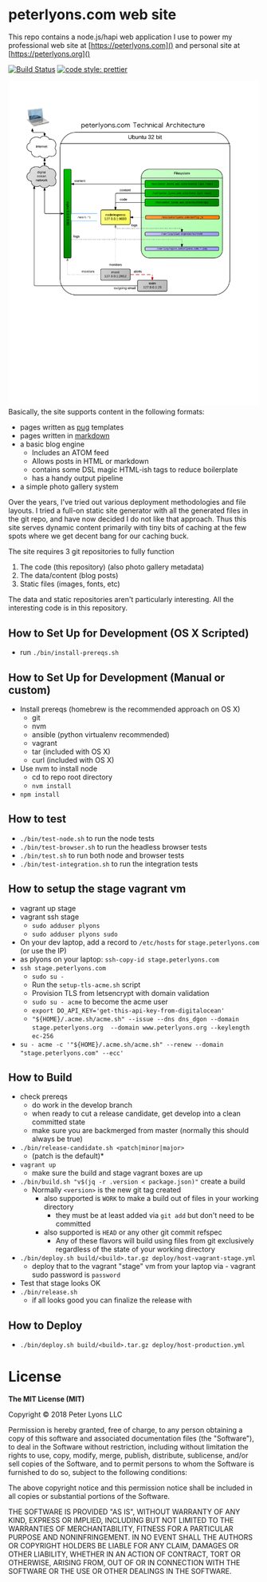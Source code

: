 # peterlyons.com web site

This repo contains a node.js/hapi web application I use to power my professional web site at [https://peterlyons.com]() and personal site at [https://peterlyons.org]()

[![Build Status](https://semaphoreci.com/api/v1/focusaurus/peterlyons-com/branches/develop/badge.svg)](https://semaphoreci.com/focusaurus/peterlyons-com)
[![code style: prettier](https://img.shields.io/badge/code_style-prettier-ff69b4.svg)](https://github.com/prettier/prettier)

![Technical Architecture Diagram](doc/peterlyons.com_technical_architecture_2014-12-21.png)
Basically, the site supports content in the following formats:

 - pages written as [pug](https://pugjs.org) templates
 - pages written in [markdown](http://daringfireball.net/projects/markdown/)
 - a basic blog engine
   - Includes an ATOM feed
   - Allows posts in HTML or markdown
   - contains some DSL magic HTML-ish tags to reduce boilerplate
   - has a handy output pipeline
 - a simple photo gallery system

Over the years, I've tried out various deployment methodologies and file layouts. I tried a full-on static site generator with all the generated files in the git repo, and have now decided I do not like that approach. Thus this site serves dynamic content primarily with tiny bits of caching at the few spots where we get decent bang for our caching buck.

The site requires 3 git repositories to fully function

1. The code (this repository) (also photo gallery metadata)
2. The data/content (blog posts)
3. Static files (images, fonts, etc)

The data and static repositories aren't particularly interesting. All the interesting code is in this repository.

## How to Set Up for Development (OS X Scripted)

- run `./bin/install-prereqs.sh`

## How to Set Up for Development (Manual or custom)

- Install prereqs (homebrew is the recommended approach on OS X)
  - git
  - nvm
  - ansible (python virtualenv recommended)
  - vagrant
  - tar (included with OS X)
  - curl (included with OS X)
- Use nvm to install node
  - cd to repo root directory
  - `nvm install`
- `npm install`

## How to test

- `./bin/test-node.sh` to run the node tests
- `./bin/test-browser.sh` to run the headless browser tests
- `./bin/test.sh` to run both node and browser tests
- `./bin/test-integration.sh` to run the integration tests

## How to setup the stage vagrant vm

- vagrant up stage
- vagrant ssh stage
  - `sudo adduser plyons`
  - `sudo adduser plyons sudo`
- On your dev laptop, add a record to `/etc/hosts` for `stage.peterlyons.com` (or use the IP)
- as plyons on your laptop: `ssh-copy-id stage.peterlyons.com`
- `ssh stage.peterlyons.com`
  - `sudo su -`
  - Run the `setup-tls-acme.sh` script
  - Provision TLS from letsencrypt with domain validation
  - `sudo su - acme` to become the acme user
  - `export DO_API_KEY='get-this-api-key-from-digitalocean'`
  - `"${HOME}/.acme.sh/acme.sh" --issue --dns dns_dgon --domain stage.peterlyons.org  --domain www.peterlyons.org --keylength ec-256`
- `su - acme -c '"${HOME}/.acme.sh/acme.sh" --renew --domain "stage.peterlyons.com" --ecc'`

## How to Build

- check prereqs
  - do work in the develop branch
  - when ready to cut a release candidate, get develop into a clean committed state
  - make sure you are backmerged from master (normally this should always be true)
- `./bin/release-candidate.sh <patch|minor|major>`
  - (patch is the default)*
- `vagrant up`
  - make sure the build and stage vagrant boxes are up
- `./bin/build.sh "v$(jq -r .version < package.json)"` create a build
  - Normally `<version>` is the new git tag created
    - also supported is `WORK` to make a build out of files in your working directory
      - they must be at least added via `git add` but don't need to be committed
    - also supported is `HEAD` or any other git commit refspec
      - Any of these flavors will build using files from git exclusively regardless of the state of your working directory
- `./bin/deploy.sh build/<build>.tar.gz deploy/host-vagrant-stage.yml`
  - deploy that to the vagrant "stage" vm from your laptop via   - vagrant sudo password is `password`
- Test that stage looks OK
- `./bin/release.sh`
  - if all looks good you can finalize the release with

## How to Deploy

- `./bin/deploy.sh build/<build>.tar.gz deploy/host-production.yml`

# License

**The MIT License (MIT)**

Copyright © 2018 Peter Lyons LLC

Permission is hereby granted, free of charge, to any person obtaining a copy of this software and associated documentation files (the "Software"), to deal in the Software without restriction, including without limitation the rights to use, copy, modify, merge, publish, distribute, sublicense, and/or sell copies of the Software, and to permit persons to whom the Software is furnished to do so, subject to the following conditions:

The above copyright notice and this permission notice shall be included in all copies or substantial portions of the Software.

THE SOFTWARE IS PROVIDED "AS IS", WITHOUT WARRANTY OF ANY KIND, EXPRESS OR IMPLIED, INCLUDING BUT NOT LIMITED TO THE WARRANTIES OF MERCHANTABILITY, FITNESS FOR A PARTICULAR PURPOSE AND NONINFRINGEMENT. IN NO EVENT SHALL THE AUTHORS OR COPYRIGHT HOLDERS BE LIABLE FOR ANY CLAIM, DAMAGES OR OTHER LIABILITY, WHETHER IN AN ACTION OF CONTRACT, TORT OR OTHERWISE, ARISING FROM, OUT OF OR IN CONNECTION WITH THE SOFTWARE OR THE USE OR OTHER DEALINGS IN THE SOFTWARE.
